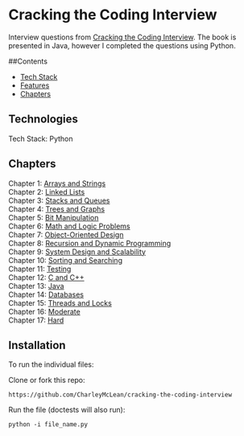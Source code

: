 # Cracking the Coding Interview

Interview questions from [Cracking the Coding Interview](https://smile.amazon.com/Cracking-Coding-Interview-Programming-Questions/dp/0984782850/ref=sr_1_1?s=books&ie=UTF8&qid=1485367607&sr=1-1&keywords=cracking+the+coding+interview).  The book is presented in Java, however I completed the questions using Python.


##Contents
* [Tech Stack](#technologies)
* [Features](#features)
* [Chapters](#chapters)


## <a name="technologies"></a>Technologies
Tech Stack:  Python<br/>


## <a name="chapters"></a>Chapters
Chapter 1:  [Arrays and Strings](https://github.com/CharleyMcLean/cracking-the-coding-interview/tree/master/ch01-arrays-and-strings)<br/>
Chapter 2:  [Linked Lists](https://github.com/CharleyMcLean/cracking-the-coding-interview/tree/master/ch02-linked-lists)<br/>
Chapter 3:  [Stacks and Queues](https://github.com/CharleyMcLean/cracking-the-coding-interview/tree/master/ch03-stacks-and-queues)<br/>
Chapter 4:  [Trees and Graphs](https://github.com/CharleyMcLean/cracking-the-coding-interview/tree/master/ch04-trees-and-graphs)<br/>
Chapter 5:  [Bit Manipulation](https://github.com/CharleyMcLean/cracking-the-coding-interview/tree/master/ch05-bit-manipulation)<br/>
Chapter 6:  [Math and Logic Problems](https://github.com/CharleyMcLean/cracking-the-coding-interview/tree/master/ch06-math-and-logic-problems)<br/>
Chapter 7:  [Object-Oriented Design](https://github.com/CharleyMcLean/cracking-the-coding-interview/tree/master/ch07-object-oriented-design)<br/>
Chapter 8:  [Recursion and Dynamic Programming](https://github.com/CharleyMcLean/cracking-the-coding-interview/tree/master/ch08-recursion-and-dynamic-programming)<br/>
Chapter 9:  [System Design and Scalability](https://github.com/CharleyMcLean/cracking-the-coding-interview/tree/master/ch09-system-design-and-scalability)<br/>
Chapter 10:  [Sorting and Searching](https://github.com/CharleyMcLean/cracking-the-coding-interview/tree/master/ch10-sorting-and-searching)<br/>
Chapter 11:  [Testing](https://github.com/CharleyMcLean/cracking-the-coding-interview/tree/master/ch11-testing)<br/>
Chapter 12:  [C and C++](https://github.com/CharleyMcLean/cracking-the-coding-interview/tree/master/ch12-c-and-c-plus-plus)<br/>
Chapter 13:  [Java](https://github.com/CharleyMcLean/cracking-the-coding-interview/tree/master/ch13-java)<br/>
Chapter 14:  [Databases](https://github.com/CharleyMcLean/cracking-the-coding-interview/tree/master/ch14-databases)<br/>
Chapter 15:  [Threads and Locks](https://github.com/CharleyMcLean/cracking-the-coding-interview/tree/master/ch15-threads-and-locks)<br/>
Chapter 16:  [Moderate](https://github.com/CharleyMcLean/cracking-the-coding-interview/tree/master/ch16-moderate)<br/>
Chapter 17:  [Hard](https://github.com/CharleyMcLean/cracking-the-coding-interview/tree/master/ch17-hard)<br/>


## <a name="install"></a>Installation

To run the individual files:

Clone or fork this repo:

```
https://github.com/CharleyMcLean/cracking-the-coding-interview
```

Run the file (doctests will also run):

```
python -i file_name.py
```
